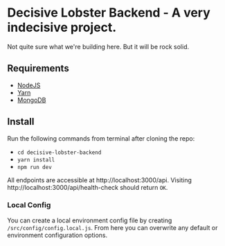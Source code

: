 # Decisive Lobster Backend - A very indecisive project.

Not quite sure what we're building here. But it will be rock solid.

## Requirements

- [NodeJS](https://nodejs.org/en/)
- [Yarn](https://yarnpkg.com/en/)
- [MongoDB](https://www.mongodb.com/)

## Install

Run the following commands from terminal after cloning the repo:

- `cd decisive-lobster-backend`
- `yarn install`
- `npm run dev`

All endpoints are accessible at http://localhost:3000/api. Visiting http://localhost:3000/api/health-check should return `OK`.

### Local Config

You can create a local environment config file by creating `/src/config/config.local.js`. From here you can overwrite any default or environment configuration options.
